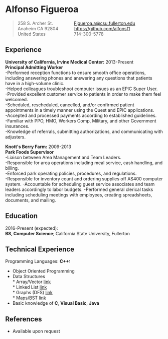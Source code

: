  Alfonso Figueroa
============

 
> 258 S. Archer St. &nbsp; &nbsp; &nbsp; &nbsp; &nbsp; &nbsp; &nbsp; &nbsp; Figueroa.a@csu.fullerton.edu  
> Anaheim CA 92804 &nbsp; &nbsp; &nbsp; &nbsp; &nbsp; &nbsp; https://github.com/alfonsf1  
> United States &nbsp; &nbsp; &nbsp; &nbsp; &nbsp; &nbsp; &nbsp; &nbsp; &nbsp; &nbsp; &nbsp; 714-300-5778   

Experience
----------
**University of California, Irvine Medical Center:** 2013-Present  
**Principal Admitting Worker**  
-Performed reception functions to ensure smooth office operations, including answering phones and answering any questions that patients have in a high-volume clinic.  
-Helped colleagues troubleshoot computer issues as an EPIC Super User.  
-Provided excellent customer service to patients in order to make them feel welcomed.  
-Scheduled, rescheduled, cancelled, and/or confirmed patient appointments in a timely manner using the Quest and EPIC applications.  
-Accepted and processed payments according to established guidelines.  
-Familiar with PPO, HMO, Workers Comp, Military, and other Government insurances.  
-Knowledge of referrals, submitting authorizations, and communicating with adjusters.  

**Knott's Berry Farm:** 2009-2013    
**Park Foods Supervisor**  
-Liaison between Area Management and Team Leaders.  
-Responsible for area operations including meal service, cash handling, and billing.  
-Enforced park operating policies, procedures, and regulations.  
-Responsible for inventory count and ordering supplies off AS400 computer system. 
-Accountable for scheduling guest service associates and team leaders accordingly to labor budgets. 
-Performed general clerical tasks including scheduling meetings with employees, creating spreadsheets, documents, and mailing.  

Education
---------  
2016-Present (expected):    
**BS, Computer Science**; California State University, Fullerton 

Technical Experience
--------------------
Programming Languages: **C++:**  
* Object Oriented Programming
* Data Structures  
	  * Array/Vector [link](https://github.com/alfonsf1/gradeListRoseter-Array)  
	  * Linked List [link](https://github.com/alfonsf1/packageTracking-Linked-List)  
	  * Graphs (DFS) [link](https://github.com/alfonsf1/gameCollection-graphDFS)  
	  * Maps/BST [link](https://github.com/alfonsf1/universalProductCode-mapBST)  
* Basic knowledge of **C**, **Visual Basic**, **Java**  
  
References  
--------------------
* Available upon request